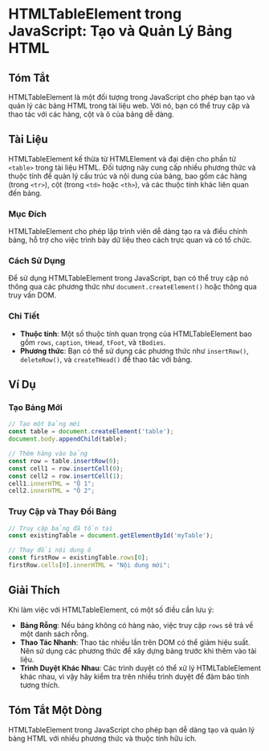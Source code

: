 <!--
Meta Description: # HTMLTableElement trong JavaScript: Tạo và Quản Lý Bảng HTML ## Tóm Tắt HTMLTableElement là một đối tượng trong JavaScript cho phép bạn tạo và quản l...
Meta Keywords: bảng, htmltableelement, trong, các, javascript
-->

# HTMLTableElement trong JavaScript: Tạo và Quản Lý Bảng HTML

## Tóm Tắt
HTMLTableElement là một đối tượng trong JavaScript cho phép bạn tạo và quản lý các bảng HTML trong tài liệu web. Với nó, bạn có thể truy cập và thao tác với các hàng, cột và ô của bảng dễ dàng.

## Tài Liệu
HTMLTableElement kế thừa từ HTMLElement và đại diện cho phần tử `<table>` trong tài liệu HTML. Đối tượng này cung cấp nhiều phương thức và thuộc tính để quản lý cấu trúc và nội dung của bảng, bao gồm các hàng (trong `<tr>`), cột (trong `<td>` hoặc `<th>`), và các thuộc tính khác liên quan đến bảng.

### Mục Đích
HTMLTableElement cho phép lập trình viên dễ dàng tạo ra và điều chỉnh bảng, hỗ trợ cho việc trình bày dữ liệu theo cách trực quan và có tổ chức.

### Cách Sử Dụng
Để sử dụng HTMLTableElement trong JavaScript, bạn có thể truy cập nó thông qua các phương thức như `document.createElement()` hoặc thông qua truy vấn DOM.

### Chi Tiết
- **Thuộc tính**: Một số thuộc tính quan trọng của HTMLTableElement bao gồm `rows`, `caption`, `tHead`, `tFoot`, và `tBodies`.
- **Phương thức**: Bạn có thể sử dụng các phương thức như `insertRow()`, `deleteRow()`, và `createTHead()` để thao tác với bảng.

## Ví Dụ
### Tạo Bảng Mới
```javascript
// Tạo một bảng mới
const table = document.createElement('table');
document.body.appendChild(table);

// Thêm hàng vào bảng
const row = table.insertRow(0);
const cell1 = row.insertCell(0);
const cell2 = row.insertCell(1);
cell1.innerHTML = "Ô 1";
cell2.innerHTML = "Ô 2";
```

### Truy Cập và Thay Đổi Bảng
```javascript
// Truy cập bảng đã tồn tại
const existingTable = document.getElementById('myTable');

// Thay đổi nội dung ô
const firstRow = existingTable.rows[0];
firstRow.cells[0].innerHTML = "Nội dung mới";
```

## Giải Thích
Khi làm việc với HTMLTableElement, có một số điều cần lưu ý:
- **Bảng Rỗng**: Nếu bảng không có hàng nào, việc truy cập `rows` sẽ trả về một danh sách rỗng.
- **Thao Tác Nhanh**: Thao tác nhiều lần trên DOM có thể giảm hiệu suất. Nên sử dụng các phương thức để xây dựng bảng trước khi thêm vào tài liệu.
- **Trình Duyệt Khác Nhau**: Các trình duyệt có thể xử lý HTMLTableElement khác nhau, vì vậy hãy kiểm tra trên nhiều trình duyệt để đảm bảo tính tương thích.

## Tóm Tắt Một Dòng
HTMLTableElement trong JavaScript cho phép bạn dễ dàng tạo và quản lý bảng HTML với nhiều phương thức và thuộc tính hữu ích.